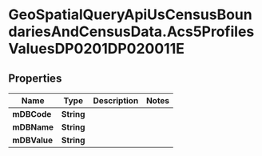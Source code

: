 # GeoSpatialQueryApiUsCensusBoundariesAndCensusData.Acs5ProfilesValuesDP0201DP020011E

## Properties

Name | Type | Description | Notes
------------ | ------------- | ------------- | -------------
**mDBCode** | **String** |  | 
**mDBName** | **String** |  | 
**mDBValue** | **String** |  | 


